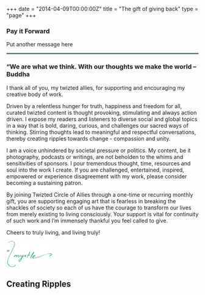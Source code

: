 +++
date = "2014-04-09T00:00:00Z"
title = "The gift of giving back"
type = "page"
+++
<article>
  <section class="section">
    <div class="background-media" data-0-top-bottom="background-position: 0% 50px" data-start="background-position: 0% 0px" style="background-image: url(/img/twiztedmyrtle/TwiztedMyrtle_podcast.jpg); background-repeat:no-repeat; background-size:cover; background-attachment:cover; background-position: -300px 0%;">
    </div>
    <div class="background-overlay" style="background-color: rgba(255,255,255,0.2);"></div>
    <div class="container">
        <div class="divider-wrapper">
            <div class="visible-xs element-height-100"></div>
            <div class="visible-sm element-height-200"></div>
            <div class="visible-md element-height-600"></div>
            <div class="visible-lg element-height-600"></div>
        </div>
    </div>
  </section>
  <section class="section">
    <div class="divider-wrapper">
      <div class="visible-xs element-height-10">
      </div>
      <div class="visible-sm element-height-10">
      </div>
      <div class="visible-md element-height-10">
      </div>
      <div class="visible-lg element-height-10">
      </div>
    </div>
    <div class="container">
      <div class="row">
        <div class="col-md-4 ">
          <div class="gift-box">
            <h3>Pay it Forward</h3>
            <p>Put another message here</p>
            <hr style="border-top: 2px solid #50b598">
            <script src="//cdn.donately.com/dntly-core/1.8/core.min.js" type="text/javascript"></script>
            <div id="donation-form"></div>
          </div>
        </div>
        <div class="col-md-7 col-md-offset-1">
          <h1>
            “We are what we think. With our thoughts we make the world –Buddha
          </h1>
          <p>
            I thank all of you, my twizted allies, for supporting and encouraging my creative body of work.
          </p>
          <p>
            Driven by a relentless hunger for truth, happiness and freedom for all, curated twizted
            content is thought provoking, stimulating and always action driven. I expose my readers
            and listeners to diverse social and global topics in a way that is bold, daring, curious, and
            challenges our sacred ways of thinking. Stirring thoughts lead to meaningful and respectful
            conversations, thereby creating ripples towards change - compassion and unity.
          </p>
          <p>
            I am a voice unhindered by societal pressure or politics. My content, be it photography,
            podcasts or writings, are not beholden to the whims and sensitivities of sponsors. I pour
            tremendous thought, time, resources and soul into the work I create. If you are challenged,
            entertained, inspired, empowered or experience disagreement with my work, please
            consider becoming a sustaining patron.
          </p>
          <p>
            By joining Twizted Circle of Allies through a one-time or recurring monthly gift, you are
            supporting engaging art that is fearless in breaking the shackles of society so each of us
            have the courage to transform our lives from merely existing to living consciously. Your
            support is vital for continuity of such work and I’m immensely thankful you feel called to
            give.
          </p>
          <p>
            Cheers to truly living, and living truly!
          </p>
          <img src="/img/twiztedmyrtle/twizted-signature.svg" alt="twiztedmyrtle signature" width="120px">
          <h2 class="element-top-30">
            Creating Ripples
          </h2>
        </div>
      </div>
    </div>
    <div class="divider-wrapper">
      <div class="visible-xs element-height-60">
      </div>
      <div class="visible-sm element-height-60">
      </div>
      <div class="visible-md element-height-60">
      </div>
      <div class="visible-lg element-height-60">
      </div>
    </div>
  </section>
</article>
